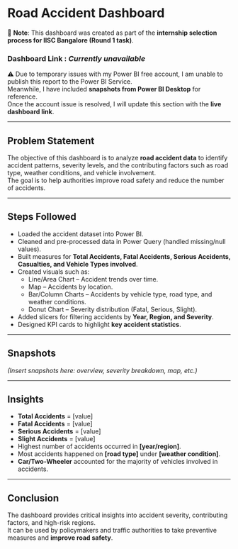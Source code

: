 # Road Accident Dashboard  

📌 **Note**: This dashboard was created as part of the **internship selection process for IISC Bangalore (Round 1 task)**.  

### Dashboard Link : *Currently unavailable*  

⚠️ Due to temporary issues with my Power BI free account, I am unable to publish this report to the Power BI Service.  
Meanwhile, I have included **snapshots from Power BI Desktop** for reference.  
Once the account issue is resolved, I will update this section with the **live dashboard link**.  

---

## Problem Statement  

The objective of this dashboard is to analyze **road accident data** to identify accident patterns, severity levels, and the contributing factors such as road type, weather conditions, and vehicle involvement.  
The goal is to help authorities improve road safety and reduce the number of accidents.  

---

## Steps Followed  

- Loaded the accident dataset into Power BI.  
- Cleaned and pre-processed data in Power Query (handled missing/null values).  
- Built measures for **Total Accidents, Fatal Accidents, Serious Accidents, Casualties, and Vehicle Types involved**.  
- Created visuals such as:  
  - Line/Area Chart – Accident trends over time.  
  - Map – Accidents by location.  
  - Bar/Column Charts – Accidents by vehicle type, road type, and weather conditions.  
  - Donut Chart – Severity distribution (Fatal, Serious, Slight).  
- Added slicers for filtering accidents by **Year, Region, and Severity**.  
- Designed KPI cards to highlight **key accident statistics**.  

---

## Snapshots  

*(Insert snapshots here: overview, severity breakdown, map, etc.)*  

---

## Insights  

- **Total Accidents** = [value]  
- **Fatal Accidents** = [value]  
- **Serious Accidents** = [value]  
- **Slight Accidents** = [value]  
- Highest number of accidents occurred in **[year/region]**.  
- Most accidents happened on **[road type]** under **[weather condition]**.  
- **Car/Two-Wheeler** accounted for the majority of vehicles involved in accidents.  

---

## Conclusion  

The dashboard provides critical insights into accident severity, contributing factors, and high-risk regions.  
It can be used by policymakers and traffic authorities to take preventive measures and **improve road safety**.  
